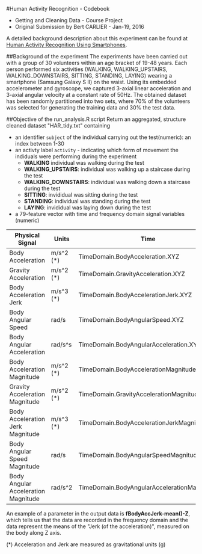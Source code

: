 #Human Activity Recognition - Codebook
* Getting and Cleaning Data - Course Project
* Original Submission by Bert CARLIER - Jan-19, 2016

A detailed background description about this experiment can be found at [Human Activity Recognition Using Smartphones](http://archive.ics.uci.edu/ml/datasets/Human+Activity+Recognition+Using+Smartphones). 

##Background of the experiment
The experiments have been carried out with a group of 30 volunteers within an age bracket of 19-48 years. Each person performed six activities (WALKING, WALKING_UPSTAIRS, WALKING_DOWNSTAIRS, SITTING, STANDING, LAYING) wearing a smartphone (Samsung Galaxy S II) on the waist. Using its embedded accelerometer and gyroscope, we captured 3-axial linear acceleration and 3-axial angular velocity at a constant rate of 50Hz. The obtained dataset has been randomly partitioned into two sets, where 70% of the volunteers was selected for generating the training data and 30% the test data. 

##Objective of the run_analysis.R script
Return an aggregated, structure cleaned dataset "HAR_tidy.txt" containing
* an identifier `subject` of the individual carrying out the test(numeric): an index between 1-30
* an activty label `activity` - indicating which form of movement the indiduals were performing during the experiment
  * **WALKING**  individual was walking during the test
  * **WALKING_UPSTAIRS**: individual was walking up a staircase during the test
  * **WALKING_DOWNSTAIRS**: individual was walking down a staircase during the test
  * **SITTING**: invididual was sitting during the test
  * **STANDING**: individual was standing during the test
  * **LAYING**: invididual was laying down during the test
* a 79-feature vector with time and frequency domain signal variables (numeric)


|Physical Signal|Units|Time|Frequency|
|---|---|---|---|
|Body Acceleration|m/s^2 (*)|TimeDomain.BodyAcceleration.XYZ|FrequencyDomain.BodyAcceleration.XYZ|
|Gravity Acceleration|m/s^2 (*)|TimeDomain.GravityAcceleration.XYZ	| |
|Body Acceleration Jerk|m/s^3 (*)|TimeDomain.BodyAccelerationJerk.XYZ	|FrequencyDomain.BodyAccelerationJerk.XYZ	|
|Body Angular Speed|rad/s|TimeDomain.BodyAngularSpeed.XYZ|FrequencyDomain.BodyAngularSpeed.XYZ|
|Body Angular Acceleration|rad/s^s|TimeDomain.BodyAngularAcceleration.XYZ	|FrequencyDomain.BodyAngularAcceleration.XYZ	|
|Body Acceleration Magnitude	|m/s^2 (*)|TimeDomain.BodyAccelerationMagnitude	|FrequencyDomain.BodyAccelerationMagnitude	|
|Gravity Acceleration Magnitude|m/s^2 (*)|TimeDomain.GravityAccelerationMagnitude	| |
|Body Acceleration Jerk Magnitude	|m/s^3 (*)|TimeDomain.BodyAccelerationJerkMagnitude|FrequencyDomain.BodyAccelerationJerkMagnitude|
|Body Angular Speed Magnitude	|rad/s|TimeDomain.BodyAngularSpeedMagnitude	|FrequencyDomain.BodyAngularSpeedMagnitude	|
|Body Angular Acceleration Magnitude|rad/s^2|TimeDomain.BodyAngularAccelerationMagnitude|FrequencyDomain.BodyAngularAccelerationMagnitude	|


An example of a parameter in the output data is **fBodyAccJerk-mean()-Z**, which tells us that the data are recorded in the frequency domain and the data represent the means of the "Jerk (of the acceleration)", measured on the body along Z axis.



(*) Acceleration and Jerk are measured as gravitational units (g)




